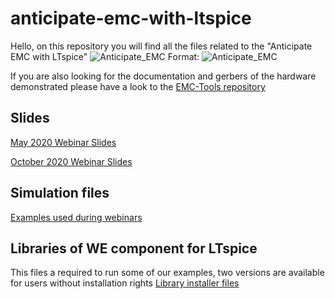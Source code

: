 # anticipate-emc-with-ltspice
Hello, on this repository you will find all the files related to the "Anticipate EMC with LTspice"
![Anticipate_EMC](/slides/Slide77.PNG.png)
Format: ![Anticipate_EMC](url)


If you are also looking for the documentation and gerbers of the hardware demonstrated please have a look to the 
[EMC-Tools repository](https://github.com/sylvainlebras/EMC-Tools)

## Slides

[May 2020 Webinar Slides](https://github.com/sylvainlebras/anticipate-emc-with-ltspice/blob/main/Anticipate%20EMC%20With%20LTSpice-2020-May.pdf)

[October 2020 Webinar Slides](https://github.com/sylvainlebras/anticipate-emc-with-ltspice/blob/main/Anticipate%20EMC%20With%20LTSpice-2020-October.pdf)

## Simulation files

[Examples used during webinars](https://github.com/sylvainlebras/anticipate-emc-with-ltspice/tree/main/LTspice-simulation-files)

## Libraries of WE component for LTspice 

This files a required to run some of our examples, two versions are available for users without installation rights
[Library installer files](https://github.com/sylvainlebras/anticipate-emc-with-ltspice/tree/main/LTspice-libraries-installer)
